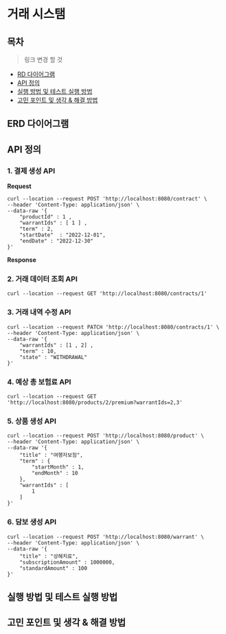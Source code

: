 # 거래 시스탬

## 목차

> 링크 변경 할 것

* [RD 다이어그램](ERD-다이어그램)
* [API 정의](API-정의)
* [실행 방법 및 테스트 실행 방법 ](실행-방법-및-테스트-실행-방법)
* [고민 포인트 및 생각 & 해결 방법](고민-포인트-및-생각-&-해결-방법)

## ERD 다이어그램

## API 정의

### 1. 결제 생성 API

**Request**

```text
curl --location --request POST 'http://localhost:8080/contract' \
--header 'Content-Type: application/json' \
--data-raw '{
    "productId" : 1 ,
    "warrantIds" : [ 1 ] ,
    "term" : 2,
    "startDate"  : "2022-12-01",
    "endDate" : "2022-12-30"
}'
```

**Response**

### 2. 거래 데이터 조회 API

```text
curl --location --request GET 'http://localhost:8080/contracts/1'
```

### 3. 거래 내역 수정 API

```text
curl --location --request PATCH 'http://localhost:8080/contracts/1' \
--header 'Content-Type: application/json' \
--data-raw '{
    "warrantIds" : [1 , 2] ,
    "term" : 10,
    "state" : "WITHDRAWAL"
}'
```

### 4. 예상 총 보험료 API

```text
curl --location --request GET 'http://localhost:8080/products/2/premium?warrantIds=2,3'
```

### 5. 상품 생성 API

```text
curl --location --request POST 'http://localhost:8080/product' \
--header 'Content-Type: application/json' \
--data-raw '{
    "title" : "여행자보험",
    "term" : {
        "startMonth" : 1,
        "endMonth" : 10
    },
    "warrantIds" : [
        1
    ]
}'
```

### 6. 담보 생성 API

```text
curl --location --request POST 'http://localhost:8080/warrant' \
--header 'Content-Type: application/json' \
--data-raw '{
    "title" : "상해치료",
    "subscriptionAmount" : 1000000,
    "standardAmount" : 100
}'
```

## 실행 방법 및 테스트 실행 방법

## 고민 포인트 및 생각 & 해결 방법
